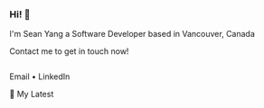 ### Hi! 👋
I'm Sean Yang
a Software Developer based in Vancouver, Canada

Contact me to get in touch now!

<a href="www.linkedin.com/in/seanyang20">![<LinkedIn>](https://img.shields.io/badge/LinkedIn-Blue?style=for-the-badge&logo=<LinkedIn>&logoColor=Blue)</a>

Email • LinkedIn 

📕 My Latest



<!--
**seanyang20/seanyang20** is a ✨ _special_ ✨ repository because its `README.md` (this file) appears on your GitHub profile.

Here are some ideas to get you started:

- 🔭 I’m currently working on ...
- 🌱 I’m currently learning ...
- 👯 I’m looking to collaborate on ...
- 🤔 I’m looking for help with ...
- 💬 Ask me about ...
- 📫 How to reach me: ...
- 😄 Pronouns: ...
- ⚡ Fun fact: ...
-->
